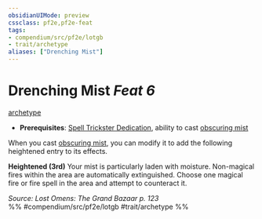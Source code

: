 ```yaml
---
obsidianUIMode: preview
cssclass: pf2e,pf2e-feat
tags:
- compendium/src/pf2e/lotgb
- trait/archetype
aliases: ["Drenching Mist"]
---
```

# Drenching Mist  *Feat 6*  
[archetype](archetype.md "Archetype Feat Trait")  

- **Prerequisites**: [Spell Trickster Dedication](spell-trickster-dedication-lotgb.md), ability to cast [obscuring mist](obscuring-mist.md)

When you cast [obscuring mist](obscuring-mist.md), you can modify it to add the following heightened entry to its effects.

**Heightened (3rd)** Your mist is particularly laden with moisture. Non-magical fires within the area are automatically extinguished. Choose one magical fire or fire spell in the area and attempt to counteract it.

*Source: Lost Omens: The Grand Bazaar p. 123*  
%% #compendium/src/pf2e/lotgb #trait/archetype %%